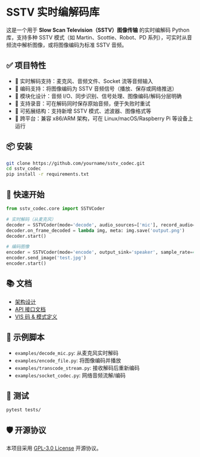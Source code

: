 # SSTV 实时编解码库

这是一个用于 **Slow Scan Television（SSTV）图像传输** 的实时编解码 Python 库，支持多种 SSTV 模式（如 Martin、Scottie、Robot、PD 系列），可实时从音频流中解析图像，或将图像编码为标准 SSTV 音频。

## ✅ 项目特性

- 📡 实时解码支持：麦克风、音频文件、Socket 流等音频输入
- 🎨 编码支持：将图像编码为 SSTV 音频信号（播放、保存或网络推送）
- 🧠 模块化设计：音频 I/O、同步识别、信号处理、图像编码/解码分层明确
- 💾 支持录音：可在解码同时保存原始音频，便于失败时重试
- 🧱 可拓展结构：支持新增 SSTV 模式、滤波器、图像格式等
- 🧩 跨平台：兼容 x86/ARM 架构，可在 Linux/macOS/Raspberry Pi 等设备上运行

## 📦 安装

```bash
git clone https://github.com/yourname/sstv_codec.git
cd sstv_codec
pip install -r requirements.txt
```

## 🚀 快速开始

```python
from sstv_codec.core import SSTVCoder

# 实时解码（从麦克风）
decoder = SSTVCoder(mode='decode', audio_sources=['mic'], record_audio=True)
decoder.on_frame_decoded = lambda img, meta: img.save('output.png')
decoder.start()

# 编码图像
encoder = SSTVCoder(mode='encode', output_sink='speaker', sample_rate=48000)
encoder.send_image('test.jpg')
encoder.start()
```

## 📚 文档

- [架构设计](docs/architecture.md)
- [API 接口文档](docs/api_reference.md)
- [VIS 码 & 模式定义](docs/mode_specs.md)

## 📁 示例脚本

- `examples/decode_mic.py`: 从麦克风实时解码
- `examples/encode_file.py`: 将图像编码并播放
- `examples/transcode_stream.py`: 接收解码后重新编码
- `examples/socket_codec.py`: 网络音频流解/编码

## 🔧 测试

```bash
pytest tests/
```

## 🛡 开源协议

本项目采用 [GPL-3.0 License](LICENSE) 开源协议。